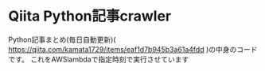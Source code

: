 # Qiita Python記事crawler
Python記事まとめ(毎日自動更新)( https://qiita.com/kamata1729/items/eaf1d7b945b3a61a4fdd )の中身のコードです。
これをAWSlambdaで指定時刻で実行させています
